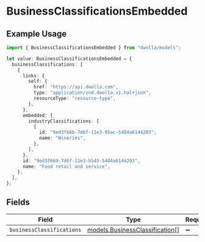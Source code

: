 # BusinessClassificationsEmbedded

## Example Usage

```typescript
import { BusinessClassificationsEmbedded } from "dwolla/models";

let value: BusinessClassificationsEmbedded = {
  businessClassifications: [
    {
      links: {
        self: {
          href: "https://api.dwolla.com",
          type: "application/vnd.dwolla.v1.hal+json",
          resourceType: "resource-type",
        },
      },
      embedded: {
        industryClassifications: [
          {
            id: "9ed3f66b-7d6f-11e3-95ac-5404a6144203",
            name: "Wineries",
          },
        ],
      },
      id: "9ed3f669-7d6f-11e3-b545-5404a6144203",
      name: "Food retail and service",
    },
  ],
};
```

## Fields

| Field                                                                  | Type                                                                   | Required                                                               | Description                                                            |
| ---------------------------------------------------------------------- | ---------------------------------------------------------------------- | ---------------------------------------------------------------------- | ---------------------------------------------------------------------- |
| `businessClassifications`                                              | [models.BusinessClassification](../models/businessclassification.md)[] | :heavy_minus_sign:                                                     | N/A                                                                    |